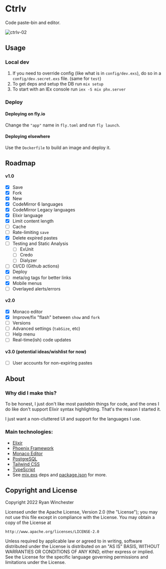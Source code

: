 # Ctrlv

Code paste-bin and editor.

![ctrlv-02](https://user-images.githubusercontent.com/2897340/160538360-cab5957d-263d-4348-97af-bc9708087ffb.gif)

## Usage

### Local dev

 1. If you need to override config (like what is in `config/dev.exs`), do so in a `config/dev.secret.exs` file. (same for `test`)
 2. To get deps and setup the DB run `mix setup`
 3. To start with an IEx console run `iex -S mix phx.server`

### Deploy

#### Deploying on fly.io

Change the `"app"` name in `fly.toml` and run `fly launch`.

#### Deploying elsewhere

Use the `Dockerfile` to build an image and deploy it.

## Roadmap

#### v1.0

- [x] Save
- [x] Fork
- [x] New
- [x] CodeMirror 6 languages
- [x] CodeMirror Legacy languages
- [x] Elixir language
- [x] Limit content length
- [ ] Cache
- [ ] Rate-limiting `save`
- [x] Delete expired pastes
- [ ] Testing and Static Analysis
  * [ ] ExUnit
  * [ ] Credo
  * [ ] Dialyzer
- [ ] CI/CD (Github actions)
- [x] Deploy
- [ ] meta/og tags for better links
- [x] Mobile menus
- [ ] Overlayed alerts/errors

#### v2.0

- [x] Monaco editor
- [x] Improve/fix "flash" between `show` and `fork`
- [ ] Versions
- [ ] Advanced settings (`tabSize`, etc)
- [ ] Help menu
- [ ] Real-time(ish) code updates

#### v3.0 (potential ideas/wishlist for now)

- [ ] User accounts for non-expiring pastes

## About

### Why did I make this?

To be honest, I just don't like most pastebin things for code, and the ones I do
like don't support Elixir syntax highlighting. That's the reason I started it.

I just want a non-cluttered UI and support for the languages I use.

### Main technologies:

- [Elixir](https://elixir-lang.org)
- [Phoenix Framework](https://www.phoenixframework.org/)
- [Monaco Editor](https://github.com/microsoft/monaco-editor)
- [PostgreSQL](https://www.postgresql.org/)
- [Tailwind CSS](https://tailwindcss.com/)
- [TypeScript](https://www.typescriptlang.org/)
- See [mix.exs](https://github.com/ryanwinchester/ctrlv/blob/main/mix.exs) deps and [package.json](https://github.com/ryanwinchester/ctrlv/blob/main/assets/package.json) for more.


## Copyright and License

Copyright 2022 Ryan Winchester

Licensed under the Apache License, Version 2.0 (the "License"); you may not use this file except in compliance with the License. You may obtain a copy of the License at

    http://www.apache.org/licenses/LICENSE-2.0

Unless required by applicable law or agreed to in writing, software distributed under the License is distributed on an "AS IS" BASIS, WITHOUT WARRANTIES OR CONDITIONS OF ANY KIND, either express or implied. See the License for the specific language governing permissions and limitations under the License.
